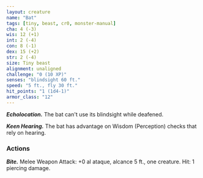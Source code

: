 ```yaml
---
layout: creature
name: "Bat"
tags: [tiny, beast, cr0, monster-manual]
cha: 4 (-3)
wis: 12 (+1)
int: 2 (-4)
con: 8 (-1)
dex: 15 (+2)
str: 2 (-4)
size: Tiny beast
alignment: unaligned
challenge: "0 (10 XP)"
senses: "blindsight 60 ft."
speed: "5 ft., fly 30 ft."
hit_points: "1 (1d4-1)"
armor_class: "12"
---
```


***Echolocation.*** The bat can't use its blindsight while deafened.

***Keen Hearing.*** The bat has advantage on Wisdom (Perception) checks that rely on hearing.

### Actions

***Bite.*** Melee Weapon Attack: +0 al ataque, alcance 5 ft., one creature. Hit: 1 piercing damage.